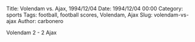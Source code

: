 Title: Volendam vs. Ajax, 1994/12/04
Date: 1994/12/04 00:00
Category: sports
Tags: football, football scores, Volendam, Ajax
Slug: volendam-vs-ajax
Author: carbonero


Volendam 2 - 2 Ajax

